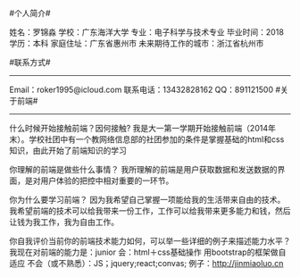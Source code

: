 #个人简介#

姓名：罗锦淼  学校：广东海洋大学  专业：电子科学与技术专业  毕业时间：2018  学历：本科  家庭住址：广东省惠州市  未来期待工作的城市：浙江省杭州市
  
#联系方式#
<hr>
Email：roker1995@icloud.com 联系电话：13432828162 QQ：891121500
#关于前端#
<hr>
什么时候开始接触前端？因何接触?
我是大一第一学期开始接触前端（2014年末）。学校社团中有一个教网络信息部的社团参加的条件是掌握基础的html和css知识，由此开始了前端知识的学习

你理解的前端是做些什么事情？
我所理解的前端是用户获取数据和发送数据的界面，是对用户体验的把控中相对重要的一环节。

你为什么要学习前端？
因为我希望自己掌握一项能给我的生活带来自由的技术。我希望前端的技术可以给我带来一份工作，工作可以给我带来更多能力和钱，然后让钱为我工作，我为自由工作。

你自我评价当前你的前端技术能力如何，可以举一些详细的例子来描述能力水平？
我现在对前端的能力是：junior  会：html＋css基础操作 用bootstrap的框架做自适应  不会（或不熟悉）：JS；jquery;react;convas; 
例子：http://jinmiaoluo.cn
